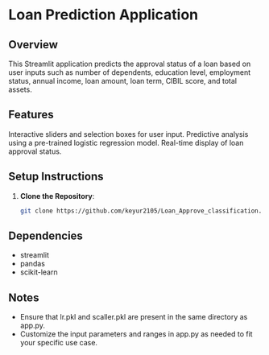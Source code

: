 # Loan Prediction Application

## Overview
This Streamlit application predicts the approval status of a loan based on user inputs such as number of dependents, education level, employment status, annual income, loan amount, loan term, CIBIL score, and total assets.

## Features
Interactive sliders and selection boxes for user input.
Predictive analysis using a pre-trained logistic regression model.
Real-time display of loan approval status.

## Setup Instructions

1. **Clone the Repository**:
   ```bash
   git clone https://github.com/keyur2105/Loan_Approve_classification.git

## Dependencies
- streamlit
- pandas
- scikit-learn

## Notes
- Ensure that lr.pkl and scaller.pkl are present in the same directory as app.py.
- Customize the input parameters and ranges in app.py as needed to fit your specific use case.
  
